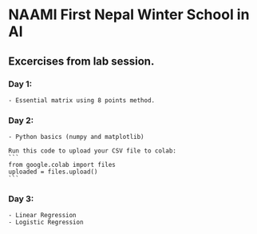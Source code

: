 # NAAMI First Nepal Winter School in AI

## Excercises from lab session.

### Day 1:
    - Essential matrix using 8 points method.
    
### Day 2:
    - Python basics (numpy and matplotlib)
    
    Run this code to upload your CSV file to colab:
    ```
    from google.colab import files
    uploaded = files.upload()
    ```
    
### Day 3:
    - Linear Regression
    - Logistic Regression